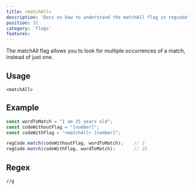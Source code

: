 ```yaml
---
title: <matchAll>
description: 'Docs on how to understand the matchAll flag in regcode'
position: 32
category: 'flags'
features:
---
```


The matchAll flag allows you to look for multiple occurrences of a match, instead of just one. 

## Usage

`<matchAll>`

## Example

```ts
const wordToMatch = "I am 25 years old";
const codeWithoutFlag = "[number]";
const codeWithFlag = "<matchAll> [number]";

regCode.match(codeWithoutFlag, wordToMatch);    // 2
regCode.match(codeWithFlag, wordToMatch);       // 25
```

## Regex

```regex
//g
```
